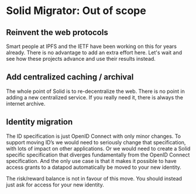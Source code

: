 # Solid Migrator: Out of scope

## Reinvent the web protocols

Smart people at IPFS and the IETF have been working on this for years already. There is no advantage to add an extra effort here. Let's wait and see how these projects advance and use their results instead.

## Add centralized caching / archival

The whole point of Solid is to re-decentralize the web. There is no point in adding a new centralized service. If you really need it, there is always the internet archive.

## Identity migration

The ID specification is just OpenID Connect with only minor changes. To support moving ID’s we would need to seriously change that specification, with lots of impact on other applications. Or we would need to create a Solid specific specification that diverges fundamentally from the OpenID Connect specification. And the only use case is that it makes it possible to have access grants to a datapod automatically be moved to your new identity.

The risk/reward balance is not in favour of this move. You should instead just ask for access for your new identity.
